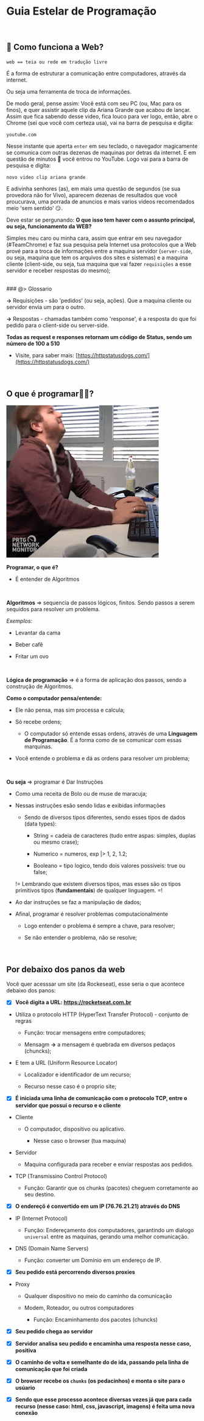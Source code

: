 # Guia Estelar de Programação
<br>

## 🤨 Como funciona a Web?

	web == teia ou rede em tradução livre

É a forma de estruturar a comunicação entre computadores, através da internet.

Ou seja uma ferramenta de troca de informações.

De modo geral, pense assim:
Você está com seu PC (ou, Mac para os finos), e quer assistir aquele clip da Ariana Grande que acabou de lançar.
Assim que fica sabendo desse video, fica louco para ver logo, então, abre o Chrome (sei que você com certeza usa), vai na barra de pesquisa e digita:

	youtube.com

Nesse instante que aperta `enter` em seu teclado, o navegador magicamente se comunica com outras dezenas de maquinas por detras da internet. E em questão de minutos 🎉 você entrou no YouTube. Logo vai para a barra de pesquisa e digita: 

	novo video clip ariana grande

E adivinha senhores (as), em mais uma questão de segundos (se sua provedora não for Vivo), aparecem dezenas de resultados que você proucurava, uma porrada de anuncios e mais varios videos recomendados meio 'sem sentido' 😏.

Deve estar se pergunando: **O que isso tem haver com o assunto principal, ou seja, funcionamento da WEB?**

Simples meu caro ou minha cara, assim que entrar em seu navegador (#TeamChrome) e faz sua pesquisa pela Internet usa protocolos que a Web prové para a troca de informações entre a maquina servidor (`server-side`, ou seja, maquina que tem os arquivos dos sites e sistemas) e a maquina cliente (client-side, ou seja, tua maquina que vai fazer `requisições` a esse servidor e receber respostas do mesmo);


<br>
### @> Glossario

**->** Requisições - são 'pedidos' (ou seja, ações). Que a maquina cliente ou servidor envia um para o outro.

**->** Respostas - chamadas também como 'response', é a resposta do que foi pedido para o client-side ou server-side.

**Todas as request e responses retornam um código de Status, sendo um número de 100 a 510**

- Visite, para saber mais: [https://httpstatusdogs.com/](https://httpstatusdogs.com/)
<br><br><br>


## O que é programar🐱‍💻?

![What is Programming?](programming.gif)


**Programar, o que é?**

* É entender de Algoritmos
<br>

**Algoritmos** => sequencia de passos lógicos, finitos. Sendo passos a serem sequidos para resolver um problema.

*Exemplos:*

- Levantar da cama

- Beber cafê

- Fritar um ovo
<br>

**Lógica de programação** => é a forma de aplicação dos passos, sendo a construção de Algoritmos.
<br>

**Como o computador pensa/entende:**

- Ele não pensa, mas sim processa e calcula;

- Só recebe ordens;

	- O computador só entende essas ordens, através de uma **Linguagem de Programação**. É a forma como de se comunicar com essas marquinas.

- Você entende o problema e dá as ordens para resolver um problema;
<br>

**Ou seja** => programar é Dar Instruções

- Como uma receita de Bolo ou de muse de maracuja;

- Nessas instruções esão sendo lidas e exibidas informações
	- Sendo de diversos tipos diferentes, sendo esses tipos de dados (data types):
		+ String = cadeia de caracteres (tudo entre aspas: simples, duplas ou mesmo crase);

		+ Numerico = numeros, exp |> 1, 2, 1.2;

		+ Booleano = tipo logico, tendo dois valores possiveis: true ou false;

	!= Lembrando que existem diversos tipos, mas esses são os tipos primitivos tipos (**fundamentais**) de qualquer linguagem. =!

- Ao dar instruções se faz a manipulação de dados;

- Afinal, programar é resolver problemas computacionalmente

	+ Logo entender o problema é sempre a chave, para resolver;

	+ Se não entender o problema, não se resolve;
<br><br><br>


## Por debaixo dos panos da web
Você quer acesssar um site (da Rockeseat), esse seria o que acontece debaixo dos panos:

- [X] **Você digita a URL: https://rocketseat.com.br**

- Utiliza o protocolo HTTP (HyperText Transfer Protocol) - conjunto de regras

	+ Função: trocar mensagens entre computadores;

	+ Mensagm **->** a mensagem é quebrada em diversos pedaços (chuncks);

- E tem a URL (Uniform Resource Locator)

	+ Localizador e identificador de um recurso;

	+ Recurso nesse caso é o proprio site;

- [X] **É iniciada uma linha de comunicação com o protocolo TCP, entre o servidor que possui o recurso e o cliente**

- Cliente 

	+ O computador, dispositivo ou aplicativo.

		- Nesse caso o browser (tua maquina)

- Servidor

	+ Maquina configurada para receber e enviar respostas aos pedidos.

- TCP (Transmissino Control Protocol)

	+ Função: Garantir que os chunks (pacotes) cheguem corretamente ao seu destino.

- [X] **O endereçõ é convertido em um IP (76.76.21.21) através do DNS**

- IP (Internet Protocol)

	+ Função: Endereçamento dos computadores, garantindo um dialogo `universal` entre as maquinas, gerando uma melhor comunicação.

- DNS (Domain Name Servers)
	+ Função: converter um Domínio em um endereço de IP.

- [X] **Seu pedido está percorrendo diversos proxies**

- Proxy
	
	+ Qualquer dispositivo no meio do caminho da comunicação

	+ Modem, Roteador, ou outros computadores

		+ Função: Encaminhamento dos pacotes (chuncks)

- [x] **Seu pedido chega ao servidor**

- [X] **Servidor analisa seu pedido e encaminha uma resposta nesse caso, positiva**

- [X] **O caminho de volta e semelhante do de ida, passando pela linha de comunicação que foi criada**

- [X] **O browser recebe os `chunks` (os pedacinhos) e monta o site para o usúario**

- [X] **Sendo que esse processo acontece diversas vezes já que para cada recurso (nesse caso: html, css, javascript, imagens) é feita uma nova conexão**
